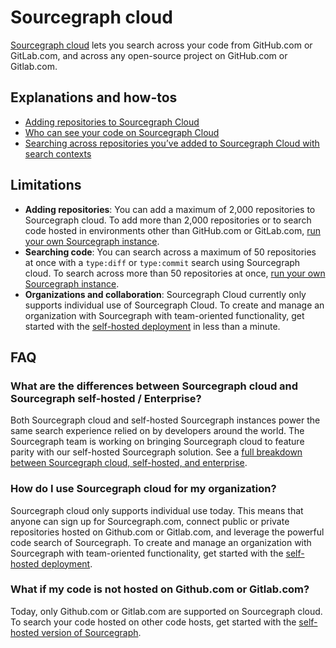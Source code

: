 # Sourcegraph cloud

[Sourcegraph cloud](https://sourcegraph.com/search) lets you search across your code from GitHub.com or GitLab.com, and across any open-source project on GitHub.com or Gitlab.com.

## Explanations and how-tos

- [Adding repositories to Sourcegraph Cloud](../how-to/adding_repositories_to_cloud.md)
- [Who can see your code on Sourcegraph Cloud](./code_visibility_on_sourcegraph_cloud.md)
- [Searching across repositories you’ve added to Sourcegraph Cloud with search contexts](../how-to/searching_with_search_contexts.md)

## Limitations

- **Adding repositories**: You can add a maximum of 2,000 repositories to Sourcegraph cloud. To add more than 2,000 repositories or to search code hosted in environments other than GitHub.com or GitLab.com, [run your own Sourcegraph instance](../../../admin/install/index.md).
- **Searching code**: You can search across a maximum of 50 repositories at once with a `type:diff` or `type:commit` search using Sourcegraph cloud. To search across more than 50 repositories at once, [run your own Sourcegraph instance](../../../admin/install/index.md).
- **Organizations and collaboration**: Sourcegraph Cloud currently only supports individual use of Sourcegraph Cloud. To create and manage an organization with Sourcegraph with team-oriented functionality, get started with the [self-hosted deployment](../../../admin/install/index.md) in less than a minute.

## FAQ

### What are the differences between Sourcegraph cloud and Sourcegraph self-hosted / Enterprise?

Both Sourcegraph cloud and self-hosted Sourcegraph instances power the same search experience relied on by developers around the world. The Sourcegraph team is working on bringing Sourcegraph cloud to feature parity with our self-hosted Sourcegraph solution. See a [full breakdown between Sourcegraph cloud, self-hosted, and enterprise](../../cloud/cloud_self_hosted_comparison.md).

### How do I use Sourcegraph cloud for my organization?

Sourcegraph cloud only supports individual use today. This means that anyone can sign up for Sourcegraph.com, connect public or private repositories hosted on Github.com or Gitlab.com, and leverage the powerful code search of Sourcegraph. To create and manage an organization with Sourcegraph with team-oriented functionality, get started with the [self-hosted deployment](../../../admin/install/index.md).

### What if my code is not hosted on Github.com or Gitlab.com?

Today, only Github.com or Gitlab.com are supported on Sourcegraph cloud. To search your code hosted on other code hosts, get started with the [self-hosted version of Sourcegraph](../../../admin/install/index.md).